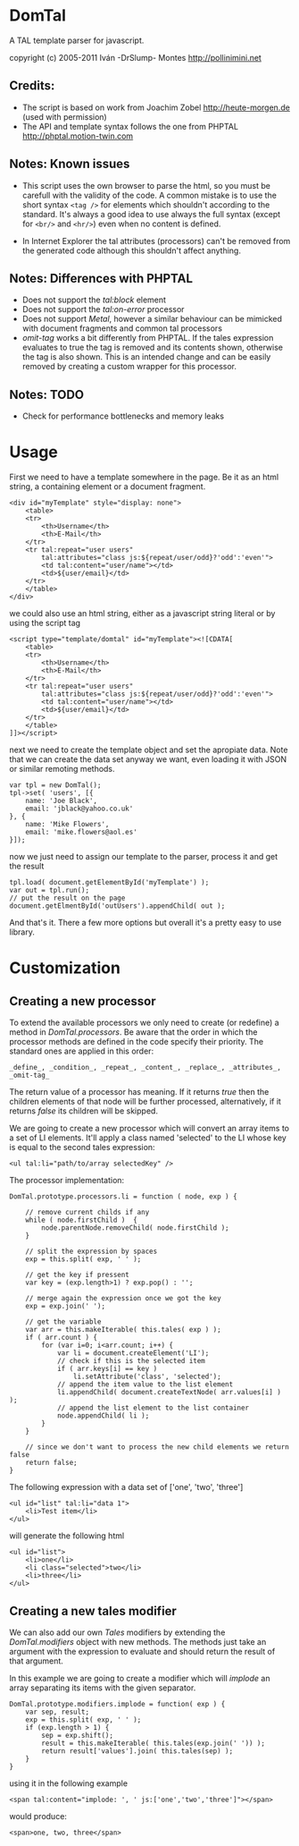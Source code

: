 # DomTal

A TAL template parser for javascript.

copyright (c) 2005-2011 Iván -DrSlump- Montes <http://pollinimini.net>


## Credits:
  - The script is based on work from Joachim Zobel <http://heute-morgen.de> (used with permission)
  - The API and template syntax follows the one from PHPTAL <http://phptal.motion-twin.com>


## Notes: Known issues

  - This script uses the own browser to parse the html, so you must be
    carefull with the validity of the code. A common mistake is to use the short
    syntax `<tag />` for elements which shouldn't according to the standard.
    It's always a good idea to use always the full syntax (except for `<br/>` and
    `<hr/>`) even when no content is defined.

  - In Internet Explorer the tal attributes (processors) can't be removed from
    the generated code although this shouldn't affect anything.


## Notes: Differences with PHPTAL

  - Does not support the _tal:block_ element
  - Does not support the _tal:on-error_ processor
  - Does not support _Metal_, however a similar behaviour can be mimicked with
    document fragments and common tal processors
  - _omit-tag_ works a bit differently from PHPTAL. If the tales expression
    evaluates to true the tag is removed and its contents shown, otherwise the
    tag is also shown.
    This is an intended change and can be easily removed by creating a custom
    wrapper for this processor.


## Notes: TODO

  - Check for performance bottlenecks and memory leaks


# Usage

First we need to have a template somewhere in the page. Be it as an html
string, a containing element or a document fragment.

    <div id="myTemplate" style="display: none">
        <table>
        <tr>
            <th>Username</th>
            <th>E-Mail</th>
        </tr>
        <tr tal:repeat="user users"
            tal:attributes="class js:${repeat/user/odd}?'odd':'even'">
            <td tal:content="user/name"></td>
            <td>${user/email}</td>
        </tr>
        </table>
    </div>

we could also use an html string, either as a javascript string literal or
by using the script tag

    <script type="template/domtal" id="myTemplate"><![CDATA[
        <table>
        <tr>
            <th>Username</th>
            <th>E-Mail</th>
        </tr>
        <tr tal:repeat="user users"
            tal:attributes="class js:${repeat/user/odd}?'odd':'even'">
            <td tal:content="user/name"></td>
            <td>${user/email}</td>
        </tr>
        </table>
    ]]></script>

next we need to create the template object and set the apropiate data. Note
that we can create the data set anyway we want, even loading it with JSON or
similar remoting methods.

    var tpl = new DomTal();
    tpl->set( 'users', [{
        name: 'Joe Black',
        email: 'jblack@yahoo.co.uk'
    }, {
        name: 'Mike Flowers',
        email: 'mike.flowers@aol.es'
    }]);

now we just need to assign our template to the parser, process it and get
the result

    tpl.load( document.getElementById('myTemplate') );
    var out = tpl.run();
    // put the result on the page
    document.getElmentById('outUsers').appendChild( out );

And that's it. There a few more options but overall it's a pretty easy to
use library.


# Customization

## Creating a new processor

To extend the available processors we only need to create (or redefine) a
method in *DomTal.processors*. Be aware that the order in which the
processor methods are defined in the code specify their priority. The
standard ones are applied in this order:

    _define_, _condition_, _repeat_, _content_, _replace_, _attributes_, _omit-tag_

The return value of a processor has meaning. If it returns _true_ then the
children elements of that node will be further processed, alternatively, if
it returns _false_ its children will be skipped.

We are going to create a new processor which will convert an array items to
a set of LI elements. It'll apply a class named 'selected' to the LI whose
key is equal to the second tales expression:

    <ul tal:li="path/to/array selectedKey" />

The processor implementation:

    DomTal.prototype.processors.li = function ( node, exp ) {

        // remove current childs if any
        while ( node.firstChild )  {
            node.parentNode.removeChild( node.firstChild );
        }

        // split the expression by spaces
        exp = this.split( exp, ' ' );

        // get the key if pressent
        var key = (exp.length>1) ? exp.pop() : '';

        // merge again the expression once we got the key
        exp = exp.join(' ');

        // get the variable
        var arr = this.makeIterable( this.tales( exp ) );
        if ( arr.count ) {
            for (var i=0; i<arr.count; i++) {
                var li = document.createElement('LI');
                // check if this is the selected item
                if ( arr.keys[i] == key )
                    li.setAttribute('class', 'selected');
                // append the item value to the list element
                li.appendChild( document.createTextNode( arr.values[i] ) );
                // append the list element to the list container
                node.appendChild( li );
            }
        }

        // since we don't want to process the new child elements we return false
        return false;
    }

The following expression with a data set of ['one', 'two', 'three']

    <ul id="list" tal:li="data 1">
        <li>Test item</li>
    </ul>

will generate the following html

    <ul id="list">
        <li>one</li>
        <li class="selected">two</li>
        <li>three</li>
    </ul>


## Creating a new tales modifier

We can also add our own _Tales_ modifiers by extending the *DomTal.modifiers*
object with new methods. The methods just take an argument with the
expression to evaluate and should return the result of that argument.

In this example we are going to create a modifier which will _implode_ an
array separating its items with the given separator.

    DomTal.prototype.modifiers.implode = function( exp ) {
        var sep, result;
        exp = this.split( exp, ' ' );
        if (exp.length > 1) {
            sep = exp.shift();
            result = this.makeIterable( this.tales(exp.join(' ')) );
            return result['values'].join( this.tales(sep) );
        }
    }

using it in the following example

    <span tal:content="implode: ', ' js:['one','two','three']"></span>

would produce:

    <span>one, two, three</span>


